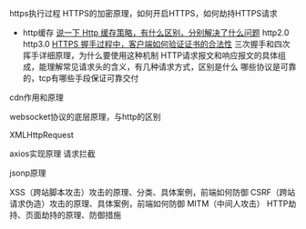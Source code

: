 https执行过程
HTTPS的加密原理，如何开启HTTPS，如何劫持HTTPS请求
- http缓存
[说一下 Http 缓存策略，有什么区别，分别解决了什么问题](https://github.com/lgwebdream/FE-Interview/issues/14)
http2.0 http3.0
[HTTPS 握手过程中，客户端如何验证证书的合法性](https://github.com/Advanced-Frontend/Daily-Interview-Question/issues/74)
三次握手和四次挥手详细原理，为什么要使用这种机制
HTTP请求报文和响应报文的具体组成，能理解常见请求头的含义，有几种请求方式，区别是什么
哪些协议是可靠的，tcp有哪些手段保证可靠交付

cdn作用和原理

websocket协议的底层原理，与http的区别

XMLHttpRequest

axios实现原理
请求拦截

jsonp原理


XSS（跨站脚本攻击）攻击的原理、分类、具体案例，前端如何防御
CSRF（跨站请求伪造）攻击的原理、具体案例，前端如何防御
MITM（中间人攻击）
HTTP劫持、页面劫持的原理、防御措施